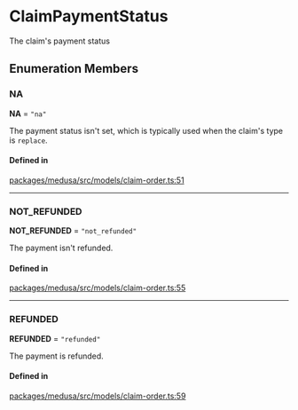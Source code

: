 # ClaimPaymentStatus

The claim's payment status

## Enumeration Members

### NA

 **NA** = ``"na"``

The payment status isn't set, which is typically used when the claim's type is `replace`.

#### Defined in

[packages/medusa/src/models/claim-order.ts:51](https://github.com/medusajs/medusa/blob/3d9f5ae63/packages/medusa/src/models/claim-order.ts#L51)

___

### NOT\_REFUNDED

 **NOT\_REFUNDED** = ``"not_refunded"``

The payment isn't refunded.

#### Defined in

[packages/medusa/src/models/claim-order.ts:55](https://github.com/medusajs/medusa/blob/3d9f5ae63/packages/medusa/src/models/claim-order.ts#L55)

___

### REFUNDED

 **REFUNDED** = ``"refunded"``

The payment is refunded.

#### Defined in

[packages/medusa/src/models/claim-order.ts:59](https://github.com/medusajs/medusa/blob/3d9f5ae63/packages/medusa/src/models/claim-order.ts#L59)
